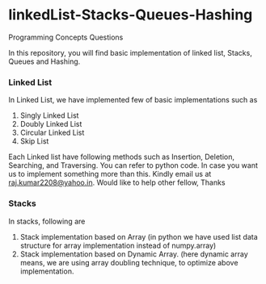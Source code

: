 # linkedList-Stacks-Queues-Hashing
Programming Concepts Questions


In this repository, you will find basic implementation of linked list, Stacks, Queues and Hashing.

### Linked List
In Linked List, we have implemented few of basic implementations such as
1) Singly Linked List
2) Doubly Linked List
3) Circular Linked List
4) Skip List

Each Linked list have following methods such as Insertion, Deletion, Searching, and Traversing. You can refer to python code. In case you want us to implement something more than this. Kindly email us at raj.kumar2208@yahoo.in.
Would like to help other fellow, Thanks

### Stacks
In stacks, following are
1) Stack implementation based on Array (in python we have used list data structure for array implementation instead of numpy.array)
2) Stack implementation based on Dynamic Array. (here dynamic array means, we are using array doubling technique, to optimize above implementation.
